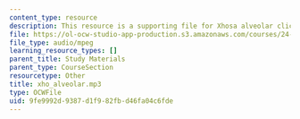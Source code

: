 ```yaml
---
content_type: resource
description: This resource is a supporting file for Xhosa alveolar click.
file: https://ol-ocw-studio-app-production.s3.amazonaws.com/courses/24-901-language-and-its-structure-i-phonology-fall-2010/9fe9992d9387d1f982fbd46fa04c6fde_xho_alveolar.mp3
file_type: audio/mpeg
learning_resource_types: []
parent_title: Study Materials
parent_type: CourseSection
resourcetype: Other
title: xho_alveolar.mp3
type: OCWFile
uid: 9fe9992d-9387-d1f9-82fb-d46fa04c6fde
---
```

